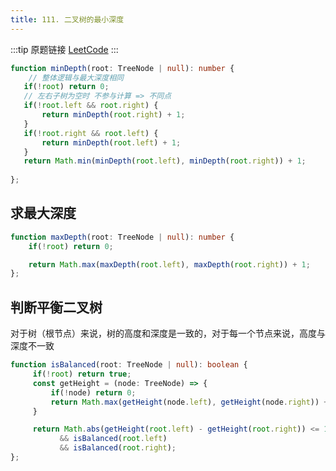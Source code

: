 ```yaml
---
title: 111. 二叉树的最小深度
---
```

:::tip 原题链接
[LeetCode](https://leetcode-cn.com/problems/minimum-depth-of-binary-tree/)
:::


```typescript
function minDepth(root: TreeNode | null): number {
    // 整体逻辑与最大深度相同
   if(!root) return 0;
   // 左右子树为空时 不参与计算 => 不同点
   if(!root.left && root.right) {
       return minDepth(root.right) + 1;
   }
   if(!root.right && root.left) {
       return minDepth(root.left) + 1;
   }
   return Math.min(minDepth(root.left), minDepth(root.right)) + 1;
   
};
```

## 求最大深度

```typescript
function maxDepth(root: TreeNode | null): number {
    if(!root) return 0;

    return Math.max(maxDepth(root.left), maxDepth(root.right)) + 1;
};
```
## 判断平衡二叉树
对于树（根节点）来说，树的高度和深度是一致的，对于每一个节点来说，高度与深度不一致
```typescript
function isBalanced(root: TreeNode | null): boolean {
     if(!root) return true;
     const getHeight = (node: TreeNode) => {
         if(!node) return 0;
         return Math.max(getHeight(node.left), getHeight(node.right)) + 1;
     }

     return Math.abs(getHeight(root.left) - getHeight(root.right)) <= 1 
           && isBalanced(root.left) 
           && isBalanced(root.right);
};
```

